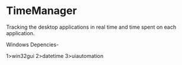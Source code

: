 # TimeManager
Tracking the desktop applications in real time and time spent on each application.

Windows Depencies-

1>win32gui
2>datetime
3>uiautomation
